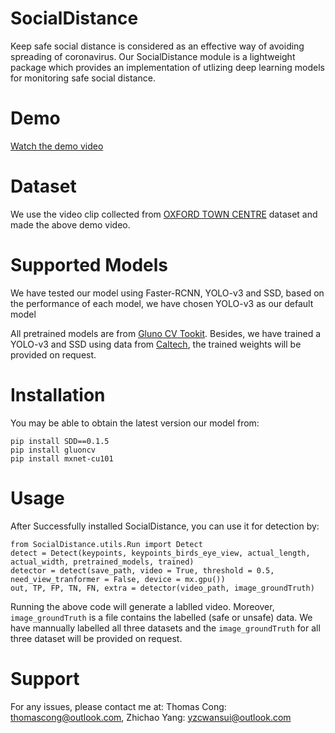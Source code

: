 # SocialDistance
Keep safe social distance is considered as an effective way of avoiding spreading of coronavirus. Our SocialDistance module is a lightweight package which provides an implementation of utlizing deep learning models for monitoring safe social distance.

# Demo
[Watch the demo video](https://www.youtube.com/watch?v=1s46BJJj6rw&t=5s)

# Dataset
We use the video clip collected from [OXFORD TOWN CENTRE](https://www.robots.ox.ac.uk/ActiveVision/Research/Projects/2009bbenfold_headpose/project.html) dataset and made the above demo video.

# Supported Models
We have tested our model using Faster-RCNN, YOLO-v3 and SSD, based on the performance of each model, we have chosen YOLO-v3 as our default model

All pretrained models are from [Gluno CV Tookit](https://github.com/dmlc/gluon-cv). Besides, we have trained a YOLO-v3 and SSD using data from [Caltech](http://www.vision.caltech.edu/Image_Datasets/CaltechPedestrians/), the trained weights will be provided on request.

# Installation
You may be able to obtain the latest version our model from:
```
pip install SDD==0.1.5
pip install gluoncv
pip install mxnet-cu101
```

# Usage
After Successfully installed SocialDistance, you can use it for detection by:
```
from SocialDistance.utils.Run import Detect
detect = Detect(keypoints, keypoints_birds_eye_view, actual_length, actual_width, pretrained_models, trained)
detector = detect(save_path, video = True, threshold = 0.5, need_view_tranformer = False, device = mx.gpu())
out, TP, FP, TN, FN, extra = detector(video_path, image_groundTruth)
```
Running the above code will generate a lablled video. Moreover, `image_groundTruth` is a file contains the labelled (safe or unsafe) data. We have mannually labelled all three datasets and the `image_groundTruth` for all three dataset will be provided on request. 

# Support
For any issues, please contact me at:
Thomas Cong: thomascong@outlook.com,
Zhichao Yang: yzcwansui@outlook.com
